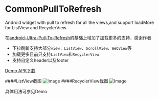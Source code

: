 # CommonPullToRefresh
Android widget with pull to refresh for all the views,and support loadMore for ListView and RecyclerView.

在[android-Ultra-Pull-To-Refresh](https://github.com/liaohuqiu/android-Ultra-Pull-To-Refresh)的基础上增加了加载更多的支持，感谢作者
* 下拉刷新支持大部分`view`：`ListView`、`ScrollView`、`WebView`等
* 加载更多目前只支持`ListView`和`RecyclerView`
* 支持自定义header以及footer

[Demo APK下载](https://github.com/Chanven/CommonPullToRefresh/blob/master/raw/CommonPullToRefresh_Demo.apk)

####ListView截图
 ![Image](https://github.com/Chanven/CommonPullToRefresh/blob/master/raw/listview.gif)
####RecyclerView截图
 ![Image](https://github.com/Chanven/CommonPullToRefresh/blob/master/raw/recyclerview.gif)
 
 具体用法可参见Demo
 

